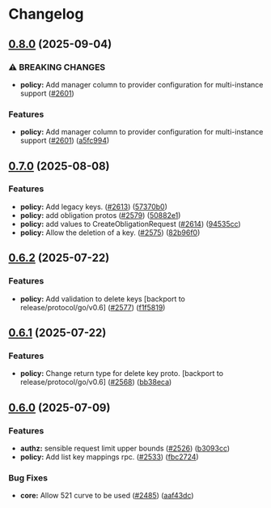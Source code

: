# Changelog

## [0.8.0](https://github.com/opentdf/platform/compare/protocol/go/v0.7.0...protocol/go/v0.8.0) (2025-09-04)


### ⚠ BREAKING CHANGES

* **policy:** Add manager column to provider configuration for  multi-instance support ([#2601](https://github.com/opentdf/platform/issues/2601))

### Features

* **policy:** Add manager column to provider configuration for  multi-instance support ([#2601](https://github.com/opentdf/platform/issues/2601)) ([a5fc994](https://github.com/opentdf/platform/commit/a5fc994acc5491bf8cbf751b675302b459e1f3b0))

## [0.7.0](https://github.com/opentdf/platform/compare/protocol/go/v0.6.2...protocol/go/v0.7.0) (2025-08-08)

### Features

* **policy:** Add legacy keys. ([#2613](https://github.com/opentdf/platform/issues/2613)) ([57370b0](https://github.com/opentdf/platform/commit/57370b0f76605ec2ed375728ec9b60a829072d99))
* **policy:** add obligation protos ([#2579](https://github.com/opentdf/platform/issues/2579)) ([50882e1](https://github.com/opentdf/platform/commit/50882e10abff64e14548e0c51851a4b671ef8b11))
* **policy:** add values to CreateObligationRequest ([#2614](https://github.com/opentdf/platform/issues/2614)) ([94535cc](https://github.com/opentdf/platform/commit/94535cc0c1622b7499dad8e91a02a93f1eb1531b))
* **policy:** Allow the deletion of a key. ([#2575](https://github.com/opentdf/platform/issues/2575)) ([82b96f0](https://github.com/opentdf/platform/commit/82b96f023662c0a6c76af6d1196f78ab28a6acf0))

## [0.6.2](https://github.com/opentdf/platform/compare/protocol/go/v0.6.1...protocol/go/v0.6.2) (2025-07-22)

### Features

* **policy:** Add validation to delete keys [backport to release/protocol/go/v0.6] ([#2577](https://github.com/opentdf/platform/issues/2577)) ([f1f5819](https://github.com/opentdf/platform/commit/f1f5819f95eda5b98cf002a43bd47a4e5b2c62d0))

## [0.6.1](https://github.com/opentdf/platform/compare/protocol/go/v0.6.0...protocol/go/v0.6.1) (2025-07-22)

### Features

* **policy:** Change return type for delete key proto. [backport to release/protocol/go/v0.6] ([#2568](https://github.com/opentdf/platform/issues/2568)) ([bb38eca](https://github.com/opentdf/platform/commit/bb38ecaf75feee91484b1a2f8e835e2fc57633d7))

## [0.6.0](https://github.com/opentdf/platform/compare/protocol/go/v0.5.0...protocol/go/v0.6.0) (2025-07-09)

### Features

* **authz:** sensible request limit upper bounds ([#2526](https://github.com/opentdf/platform/issues/2526)) ([b3093cc](https://github.com/opentdf/platform/commit/b3093cce2ffd1f1cdaec884967dc96a40caa2903))
* **policy:** Add list key mappings rpc. ([#2533](https://github.com/opentdf/platform/issues/2533)) ([fbc2724](https://github.com/opentdf/platform/commit/fbc2724a066b5e4121838a958cb926a1ab5bdcde))

### Bug Fixes

* **core:** Allow 521 curve to be used ([#2485](https://github.com/opentdf/platform/issues/2485)) ([aaf43dc](https://github.com/opentdf/platform/commit/aaf43dc368b4cabbc9affa0a6075abd335aa57e3))
